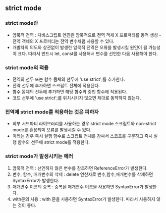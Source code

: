 ## strict mode

### strict mode란

- 암묵적 전역 : 자바스크립트 엔진은 암묵적으로 전역 객체 X 프로퍼티를 동적 생성 - 전역 객체의 X 프로퍼티는 전역 변수처럼 사용할 수 있다.
- 개발자의 의도와 상관없이 발생한 암묵적 전역은 오류를 발생시킬 원인이 될 가능성이 크다. 따라서 반드시 let, const를 사용해서 변수를 선언한 다음 사용해야 한다.

### strict mode의 적용

- 전역의 선두 또는 함수 몸체의 선두에 'use strict';를 추가한다.
- 전역 선두에 추가하면 스크립트 전체에 적용된다.
- 함수 몸체의 선두에 추가하면 해당 함수와 중첩 함수에 적용된다.
- 코드 선두에 'use strict';를 위치시키지 않으면 제대로 동작하지 않는다.

### 전역에 strict mode를 적용하는 것은 피하자

- 외부 서드파티 라이브러리를 사용하는 경우 strict mode 스크립트와 non-strict mode를 혼용되며 오류를 발생시킬 수 있다.
- 이러는 경우 즉시 실행 함수로 스크립트 전체를 감싸서 스코프를 구분하고 즉시 실행 함수의 선두에 strict mode를 적용한다.

### strict mode가 발생시키는 에러

1. 암묵적 전역 : 선언하지 않은 변수를 참조하면 ReferenceError가 발생한다.
2. 변수, 함수, 매개변수의 삭제 : delete 연산자로 변수,함수,매개변수를 삭제하면 SyntaxError가 발생한다.
3. 매개변수 이름의 중복 : 중복된 매개변수 이름을 사용하면 SyntaxError가 발생한다.
4. with문의 사용 : with 문을 사용하면 SyntaxError가 발생한다. 따라서 사용하지 않는 것이 좋다.
